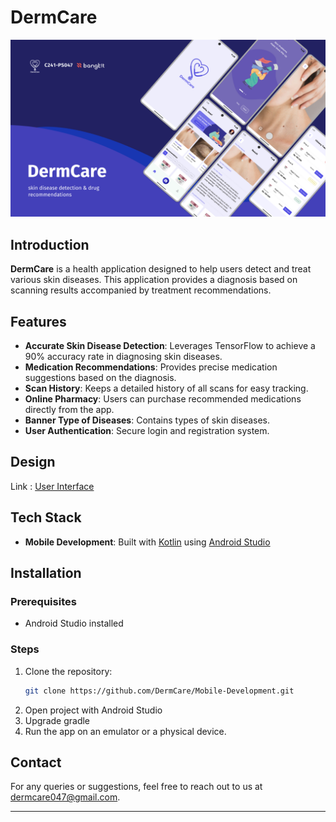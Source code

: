 # DermCare

![ALT TEXT](https://github.com/DermCare/Mobile-Development/blob/master/dermcare.png)

## Introduction

**DermCare** is a health application designed to help users detect and treat various skin diseases. This application provides a diagnosis based on scanning results accompanied by treatment recommendations.

## Features

- **Accurate Skin Disease Detection**: Leverages TensorFlow to achieve a 90% accuracy rate in diagnosing skin diseases.
- **Medication Recommendations**: Provides precise medication suggestions based on the diagnosis.
- **Scan History**: Keeps a detailed history of all scans for easy tracking.
- **Online Pharmacy**: Users can purchase recommended medications directly from the app.
- **Banner Type of Diseases**: Contains types of skin diseases.
- **User Authentication**: Secure login and registration system.

## Design

Link : [User Interface](https://www.figma.com/design/IkqDRICHD6NbYwkwP2ApZb/Bangkit-DermCare?node-id=0-1&t=wNHfGJDAoQ1kfxaK-1)

## Tech Stack

- **Mobile Development**: Built with [Kotlin](https://kotlinlang.org/) using [Android Studio](https://developer.android.com/studio)

## Installation

### Prerequisites

- Android Studio installed

### Steps

1. Clone the repository:
   ```bash
   git clone https://github.com/DermCare/Mobile-Development.git
   ```
2. Open project with Android Studio
3. Upgrade gradle
4. Run the app on an emulator or a physical device.

## Contact

For any queries or suggestions, feel free to reach out to us at [dermcare047@gmail.com](mailto:dermcare047@gmail.com).

---
